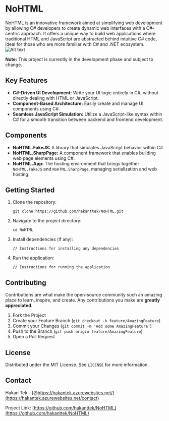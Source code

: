 
# NoHTML

NoHTML is an innovative framework aimed at simplifying web development by allowing C# developers to create dynamic web interfaces with a C#-centric approach. It offers a unique way to build web applications where traditional HTML and JavaScript are abstracted behind intuitive C# code, ideal for those who are more familiar with C# and .NET ecosystem.
![Alt text](blob:https://studthowlde-my.sharepoint.com/3b32d240-3909-4dc9-8fcc-05823bf6b636 "Optional title")

**Note:** This project is currently in the development phase and subject to change.

## Key Features

- **C#-Driven UI Development:** Write your UI logic entirely in C#, without directly dealing with HTML or JavaScript.
- **Component-Based Architecture:** Easily create and manage UI components using C#.
- **Seamless JavaScript Simulation:** Utilize a JavaScript-like syntax within C# for a smooth transition between backend and frontend development.

## Components

- **NoHTML.FakeJS:** A library that simulates JavaScript behavior within C#.
- **NoHTML.SharpPage:** A component framework that enables building web page elements using C#.
- **NoHTML.App:** The hosting environment that brings together `NoHTML.FakeJS` and `NoHTML.SharpPage`, managing serialization and web hosting.

## Getting Started

1. Clone the repository:
   ```
   git clone https://github.com/hakanttek/NoHTML.git
   ```
2. Navigate to the project directory:
   ```
   cd NoHTML
   ```
3. Install dependencies (if any):
   ```
   // Instructions for installing any dependencies
   ```
4. Run the application:
   ```
   // Instructions for running the application
   ```

## Contributing

Contributions are what make the open-source community such an amazing place to learn, inspire, and create. Any contributions you make are **greatly appreciated**.

1. Fork the Project
2. Create your Feature Branch (`git checkout -b feature/AmazingFeature`)
3. Commit your Changes (`git commit -m 'Add some AmazingFeature'`)
4. Push to the Branch (`git push origin feature/AmazingFeature`)
5. Open a Pull Request

## License

Distributed under the MIT License. See `LICENSE` for more information.

## Contact
Hakan Tek - [@https://hakantek.azurewebsites.net/](https://hakantek.azurewebsites.net/contact)

Project Link: [https://github.com/hakanttek/NoHTML](https://github.com/hakanttek/NoHTML)
